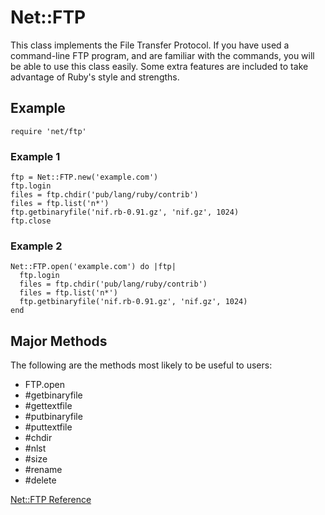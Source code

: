 # Net::FTP

This class implements the File Transfer Protocol.  If you have used a
command-line FTP program, and are familiar with the commands, you will be able
to use this class easily.  Some extra features are included to take advantage
of Ruby's style and strengths.

## Example

    require 'net/ftp'

### Example 1

    ftp = Net::FTP.new('example.com')
    ftp.login
    files = ftp.chdir('pub/lang/ruby/contrib')
    files = ftp.list('n*')
    ftp.getbinaryfile('nif.rb-0.91.gz', 'nif.gz', 1024)
    ftp.close

### Example 2

    Net::FTP.open('example.com') do |ftp|
      ftp.login
      files = ftp.chdir('pub/lang/ruby/contrib')
      files = ftp.list('n*')
      ftp.getbinaryfile('nif.rb-0.91.gz', 'nif.gz', 1024)
    end

## Major Methods

The following are the methods most likely to be useful to users:
*   FTP.open
*   #getbinaryfile
*   #gettextfile
*   #putbinaryfile
*   #puttextfile
*   #chdir
*   #nlst
*   #size
*   #rename
*   #delete


[Net::FTP Reference](https://ruby-doc.org/stdlib-2.7.0/libdoc/net/ftp/rdoc/Net/FTP.html)
